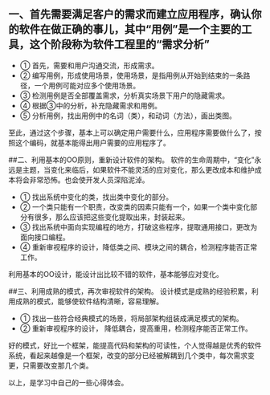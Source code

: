 ## 一、首先需要满足客户的需求而建立应用程序，确认你的软件在做正确的事儿，其中“用例”是一个主要的工具，这个阶段称为软件工程里的“需求分析”
- ① 首先，需要和用户沟通交流，形成需求。  
- ② 编写用例，形成使用场景，使用场景，是指用例从开始到结束的一条路径，一个用例可能对应多个使用场景。  
- ③ 检测用例是否全部覆盖需求，分析真实场景下用户的隐藏需求。  
- ④ 根据③中的分析，补充隐藏需求和用例。  
- ⑤ 分析用例，找出用例中的名词（类），和动词（方法），画出类图。  

至此，通过这个步骤，基本上可以确定用户需要什么，应用程序需要做什么了，按照这个编码，就基本能得出用户需要的应用程序了。

##二、利用基本的OO原则，重新设计软件的架构。
软件的生命周期中，“变化”永远是主题，当变化来临后，如果软件不能灵活的应对变化，那么更改成本和维护成本将会非常恐怖。也会使开发人员深陷泥淖。  

- ① 找出系统中变化的类，找出类中变化的部分。  
- ② 一个类只能有一个职责，改变类的因素只能有一个，如果一个类中变化部分有很多，那么应该把这些变化提取出来，封装起来。  
- ③ 找出系统中面向实现编程的地方，打破这些程序，提取通用接口，更改为面向接口编程。  
- ④ 重新审视程序的设计，降低类之间、模块之间的耦合，检测程序能否正常工作。

利用基本的OO设计，能设计出比较不错的软件，基本能够应对变化。  

##三、利用成熟的模式，再次审视软件的架构。
设计模式是成熟的经验积累，利用成熟的模式，能够使软件结构清晰，容易理解。  
- ① 找出一些符合经典模式的场景，将局部架构组装成满足模式的架构。  
- ② 重新审视程序的设计， 降低耦合，提高重用，检测程序能否正常工作。  

好的模式，好比一个框架，能提高代码和架构的可读性，个人觉得越是优秀的软件系统，看起来越像是一个框架，改变的部分已经被解耦到几个类中，每次需求变更，只需要改变那几个类。

以上，是学习中自己的一些心得体会。
